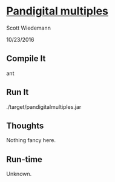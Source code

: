 # [Pandigital multiples](http://projecteuler.net/problem=38)
Scott Wiedemann

10/23/2016

## Compile It
ant


## Run It
./target/pandigitalmultiples.jar

## Thoughts
Nothing fancy here.

## Run-time
Unknown.

